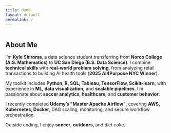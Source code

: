```yaml
---
title: Home
layout: default
permalink: /
---
```


<div class="section" style="display: flex; flex-wrap: wrap; gap: 30px; align-items: center;">

  <!-- Text column -->
  <div style="flex: 1; min-width: 300px;">
    <h2>About Me</h2>
    <p>
      I’m <strong>Kyle Shiroma</strong>, a data science student transferring from <strong>Norco College (A.S. Mathematics)</strong> 
      to <strong>UC San Diego (B.S. Data Science)</strong>. I combine <strong>technical skills</strong> with <strong>real-world problem solving</strong>, from analyzing retail transactions to building AI health tools (<strong>2025 AI4Purpose NYC Winner</strong>).
    </p>
    <p>
      My toolkit includes <strong>Python, R, SQL, Tableau, TensorFlow, Scikit-learn</strong>, with experience in <strong>ML, data visualization,</strong> and <strong>scalable pipelines</strong>. 
      I’m passionate about <strong>soccer analytics, healthcare,</strong> and <strong>customer behavior</strong>.
    </p>
    <p>
      I recently completed <strong>Udemy’s "Master Apache Airflow"</strong>, covering <strong>AWS, Kubernetes, Docker</strong>, DAG scaling, monitoring, and secure workflow orchestration.
    </p>
    <p>
      Outside coding, I enjoy <strong>soccer</strong>, <strong>outdoors</strong>, and diet coke.
    </p>
  </div>

</div>
